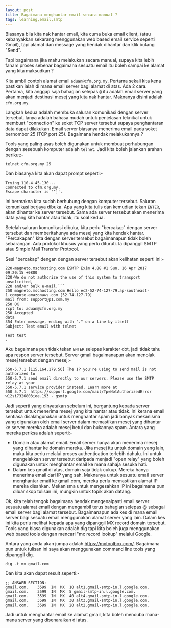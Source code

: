 ```yaml
---
layout: post
title: Bagaimana menghantar email secara manual ?
tags: learning,email,smtp
---
```


Biasanya bila kita nak hantar email, kita cuma buka email client, (atau kebanyakkan sekarang menggunakan web based email service seperti Gmail), tapi alamat dan message yang hendak dihantar dan klik butang "Send".

Tapi bagaimana jika mahu melakukan secara manual, supaya kita lebih faham proses sebenar bagaimana sesuatu email itu boleh sampai ke alamat yang kita maksudkan ?

Kita ambil contoh alamat email `aduan@cfm.org.my`.  Pertama sekali kita kena pastikan ialah di mana email server bagi alamat di atas. Ada 2 cara. Pertama, kita anggap saja bahagian selepas `@` itu adalah email server yang akan menjadi destinasi mesej yang kita nak hantar. Maknanya disini adalah `cfm.org.my`.

Langkah kedua adalah membuka saluran komunikasi dengan server tersebut. Ianya adalah bahasa mudah untuk penjelasan teknikal untuk membuat "connection" ke soket TCP server tersebut supaya penghantaran data dapat dilakukan. Email server biasanya menerima email pada soket bernombor 25 (TCP port 25). Bagaimana hendak melakukannya ?

Tools yang paling asas boleh digunakan untuk membuat perhubungan dengan sesebuah komputer adalah `telnet`. Jadi kita boleh jalankan arahan berikut:-

```
telnet cfm.org.my 25
```

Dan biasanya kita akan dapat prompt seperti:-

```
Trying 110.4.45.130...
Connected to cfm.org.my.
Escape character is '^]'.
```

Ini bermakna kita sudah berhubung dengan komputer tersebut. Saluran komunikasi berjaya dibuka. Apa yang kita tulis dan kemudian tekan `ENTER`, akan dihantar ke server tersebut. Sama ada server tersebut akan menerima data yang kita hantar atau tidak, itu soal kedua.

Setelah saluran komunikasi dibuka, kita perlu "bercakap" dengan server tersebut dan memberitahunya ada mesej yang kita hendak hantar. "Percakapan" kita dengan server tersebut bagaimanapun tidak boleh sebarangan. Ada protokol khusus yang perlu dituruti. Ia dipanggil SMTP atau Simple Mail Transfer Protocol.

Sesi "bercakap" dengan dengan server tersebut akan kelihatan seperti ini:-

```helo cfm.org.my
220-magneto.mschosting.com ESMTP Exim 4.88 #1 Sun, 16 Apr 2017 09:20:15 +0800
220-We do not authorize the use of this system to transport unsolicited,
220 and/or bulk e-mail.```
250 magneto.mschosting.com Hello ec2-52-74-127-79.ap-southeast-1.compute.amazonaws.com [52.74.127.79]
mail from: support@p1.com.my
250 OK
rcpt to: aduan@cfm.org.my
250 Accepted
data
354 Enter message, ending with "." on a line by itself
Subject: Test email with telnet

Test test
.
```

Aku bagaimana pun tidak tekan `ENTER` selepas karakter dot, jadi tidak tahu apa respon server tersebut. Server gmail bagaimanapun akan menolak mesej tersebut dengan mesej:-

```
550-5.7.1 [115.164.179.56] The IP you're using to send mail is not authorized to
550-5.7.1 send email directly to our servers. Please use the SMTP relay at your
550-5.7.1 service provider instead. Learn more at
550 5.7.1  https://support.google.com/mail/?p=NotAuthorizedError w12si7326803ioe.193 - gsmtp
```

Jadi seperti yang dinyatakan sebelum ini, bergantung kepada server tersebut untuk menerima mesej yang kita hantar atau tidak. Ini kerana email sentiasa disalahgunakan untuk menghantar spam jadi banyak mekanisma yang digunakan oleh email server dalam memastikan mesej yang dihantar ke server mereka adalah mesej betul dan bukannya spam. Antara yang mereka periksa adalah seperti:-

* Domain atau alamat email. Email server hanya akan menerima mesej yang dihantar ke domain mereka. Jika mesej itu untuk domain yang lain, maka kita perlu melalui proses authentication terlebih dahulu. Ini untuk mengelakkan server tersebut daripada menjadi "open relay" yang boleh digunakan untuk menghantar email ke mana sahaja sesuka hati.
* Dalam kes gmail di atas, domain saja tidak cukup. Mereka hanya menerima email dari IP yang sah. Maknanya untuk sesuatu email server menghantar email ke gmail.com, mereka perlu memastikan alamat IP mereka disahkan. Mekanisma untuk mengesahkan IP ini bagaimana pun diluar skop tulisan ini, mungkin untuk topik akan datang.

Ok, kita telah tengok bagaimana hendak mengenalpasti email server sesuatu alamat email dengan mengambil terus bahagian selepas @ sebagai email server bagi alamat tersebut. Bagaimanapun ada kes di mana email server bagi sesuatu email menggunakan alamat server yang lain. Dalam kes ini kita perlu melihat kepada apa yang dipanggil MX record domain tersebut. Tools yang biasa digunakan adalah dig tapi kita boleh juga menggunakan web based tools dengan mencari "mx record lookup" melalui Google.

Antara yang anda akan jumpa adalah https://mxtoolbox.com/. Bagaimana pun untuk tulisan ini saya akan menggunakan command line tools yang dipanggil dig.

```
dig -t mx gmail.com
```

Dan kita akan dapat result seperti:-

```
;; ANSWER SECTION:
gmail.com.    3599  IN  MX  10 alt1.gmail-smtp-in.l.google.com.
gmail.com.    3599  IN  MX  5 gmail-smtp-in.l.google.com.
gmail.com.    3599  IN  MX  40 alt4.gmail-smtp-in.l.google.com.
gmail.com.    3599  IN  MX  30 alt3.gmail-smtp-in.l.google.com.
gmail.com.    3599  IN  MX  20 alt2.gmail-smtp-in.l.google.com.
```

Jadi untuk menghantar email ke alamat gmail, kita boleh mencuba mana-mana server yang disenaraikan di atas.

